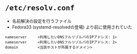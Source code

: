 # `/etc/resolv.conf`
- 名前解決の設定を行うファイル
- Fedora33 (systemd-resolvedの登場) より前に使用されていた

```
nameserver     <利用したいDNSフルリゾルバのIPアドレス: 1>
nameserver     <利用したいDNSフルリゾルバのIPアドレス: 2>
domain         <当該ホストが所属するドメイン>
```
